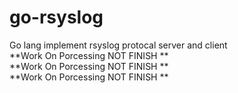 # go-rsyslog
Go lang implement rsyslog  protocal  server and client     
**Work On Porcessing NOT FINISH **    
**Work On Porcessing NOT FINISH **   
**Work On Porcessing NOT FINISH **  
